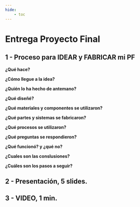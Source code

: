 ```yaml
---
hide:
    - toc
---
```


# **Entrega Proyecto Final**

## 1 - Proceso para IDEAR y FABRICAR mi PF

**¿Qué hace?**

**¿Cómo llegue a la idea?**

**¿Quién lo ha hecho de antemano?**

**¿Qué diseñé?**

**¿Qué materiales y componentes se utilizaron?**

**¿Qué partes y sistemas se fabricaron?**

**¿Qué procesos se utilizaron?**

**¿Qué preguntas se respondieron?**

**¿Qué funcionó? y ¿qué no?**

**¿Cuales son las conslusiones?**

**¿Cuáles son los pasos a seguir?**


## 2 - Presentación, 5 slides.

## 3 - VIDEO, 1 min.






